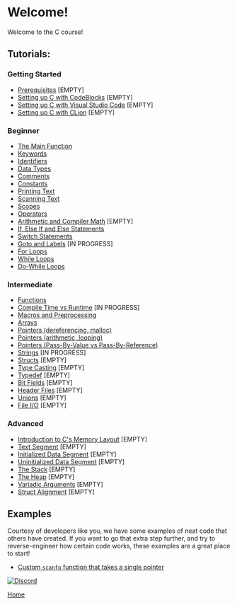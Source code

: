# Welcome!

Welcome to the C course!

## Tutorials:

### Getting Started
- [Prerequisites]() [EMPTY]
- [Setting up C with CodeBlocks]() [EMPTY]
- [Setting up C with Visual Studio Code]() [EMPTY]
- [Setting up C with CLion]() [EMPTY]

### Beginner
- [The Main Function](tutorials/C_main_function.md)
- [Keywords](tutorials/C_keywords.md)
- [Identifiers](tutorials/C_identifiers.md)
- [Data Types](tutorials/C_data_types.md)
- [Comments](tutorials/C_comments.md)
- [Constants](tutorials/C_constants.md)
- [Printing Text](tutorials/C_printing_text.md)
- [Scanning Text](tutorials/C_scanning_text.md)
- [Scopes](tutorials/C_scopes.md)
- [Operators](tutorials/C_operators.md)
- [Arithmetic and Compiler Math](tutorials/C_math.md) [EMPTY]
- [If, Else If and Else Statements](tutorials/C_if_elseif_else.md)
- [Switch Statements](tutorials/C_switch.md)
- [Goto and Labels]() [IN PROGRESS]
- [For Loops](tutorials/C_for_loop.md)
- [While Loops](tutorials/C_while_loop.md)
- [Do-While Loops](tutorials/C_do_while_loop.md)

### Intermediate
- [Functions](tutorials/C_functions.md)
- [Compile Time vs Runtime]() [IN PROGRESS]
- [Macros and Preprocessing](tutorials/C_macros_and_preprocessing.md)
- [Arrays](tutorials/C_arrays.md)
- [Pointers (dereferencing, malloc)](tutorials/C_pointers_part1.md)
- [Pointers (arithmetic, looping)](tutorials/C_pointers_part2.md)
- [Pointers (Pass-By-Value vs Pass-By-Reference)](tutorials/C_pointers_part3.md)
- [Strings]() [IN PROGRESS]
- [Structs](tutorials/C_structs.md) [EMPTY]
- [Type Casting]() [EMPTY]
- [Typedef]() [EMPTY]
- [Bit Fields]() [EMPTY]
- [Header Files]() [EMPTY]
- [Unions](tutorials/C_unions.md) [EMPTY]
- [File I/O](tutorials/C_files.md) [EMPTY]

### Advanced
- [Introduction to C's Memory Layout]() [EMPTY]
- [Text Segment]() [EMPTY]
- [Initialized Data Segment]() [EMPTY]
- [Uninitialized Data Segment]() [EMPTY]
- [The Stack]() [EMPTY]
- [The Heap]() [EMPTY]
- [Variadic Arguments]() [EMPTY]
- [Struct Alignment]() [EMPTY]


## Examples
Courtesy of developers like you, we have some examples of neat code that others have created. If you want to go that extra step further, and try to reverse-engineer how certain code works, these examples are a great place to start!

- [Custom ``scanfp`` function that takes a single pointer](examples/ex1.md)

[![Discord](https://img.shields.io/discord/609993365832073217?color=7289da&label=discord)](https://discord.gg/Sw3npy4)

[Home](https://bvanseg.github.io)